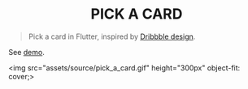 <h1 align="center">PICK A CARD</h1>
<p>
</p>

> Pick a card in Flutter, inspired by [Dribbble design](https://cdn.dribbble.com/users/649939/screenshots/5960307/cards.gif?fbclid=IwAR3BdTXouq2_1h-MnQ-MMRkkiSue9tD3EgpfutNypxjiF_zqIX3GBaOpKxY).

See [demo](https://ducthu-dev.github.io/Pick-a-card/).

<img src="assets/source/pick_a_card.gif" height="300px" object-fit: cover;>
